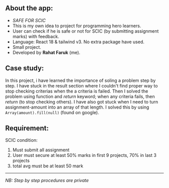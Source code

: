 ## About the app:
  - *SAFE FOR SCIC*
  - This is my own idea to project for programming hero learners. 
  - User can check if he is safe or not for SCIC (by submitting assignment marks) with feedback.
  - Language: React 18 & tailwind v3. No extra package have used.
  - Small project.
  - Developed by **Rahat Faruk** (me).

## Case study:
In this project, i have learned the importance of soling a problem step by step. I have stuck in the result section where I couldn't find proper way to stop checking criterias when the a criteria is failed. Then I solved the problem using function and *return* keyword; when any criteria fails, then *return* (to stop checking others). I have also got stuck when I need to turn assignment-amount into an array of that length. I solved this by using `Array(amount).fill(null)` (found on google).

## Requirement:
SCIC condition:
  1. Must submit all assignment
  2. User must secure at least 50% marks in first 9 projects, 70% in last 3 projects
  3. total avg must be at least 50 mark

---
*NB: Step by step procedures are private*
